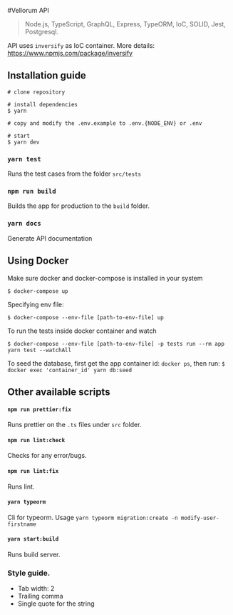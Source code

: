 #Vellorum API

> Node.js, TypeScript, GraphQL, Express, TypeORM, IoC, SOLID, Jest, Postgresql.

API uses `inversify` as IoC container. More details: https://www.npmjs.com/package/inversify

## Installation guide

```
# clone repository

# install dependencies
$ yarn

# copy and modify the .env.example to .env.{NODE_ENV} or .env

# start
$ yarn dev
```

### `yarn test`

Runs the test cases from the folder `src/tests`

### `npm run build`

Builds the app for production to the `build` folder.

### `yarn docs`

Generate API documentation

## Using Docker

Make sure docker and docker-compose is installed in your system

```
$ docker-compose up

```

Specifying env file:

```
$ docker-compose --env-file [path-to-env-file] up
```

To run the tests inside docker container and watch

```
$ docker-compose --env-file [path-to-env-file] -p tests run --rm app yarn test --watchAll
```

To seed the database, first get the app container id: `docker ps`, then run:
`$ docker exec 'container_id' yarn db:seed`

## Other available scripts

#### `npm run prettier:fix`

Runs prettier on the `.ts` files under `src` folder.

#### `npm run lint:check`

Checks for any error/bugs.

#### `npm run lint:fix`

Runs lint.

#### `yarn typeorm`

Cli for typeorm. Usage `yarn typeorm migration:create -n modify-user-firstname`

#### `yarn start:build`

Runs build server.

### Style guide.

- Tab width: 2
- Trailing comma
- Single quote for the string

